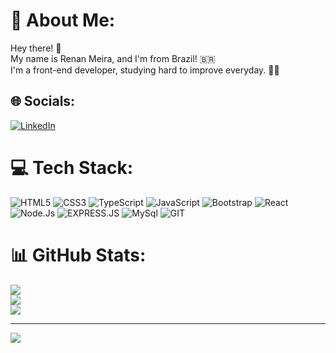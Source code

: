 # 💫 About Me:
Hey there! 👋<br>My name is Renan Meira, and I'm from Brazil! 🇧🇷<br>I'm a front-end developer, studying hard to improve everyday. 👦🏻


## 🌐 Socials:
[![LinkedIn](https://img.shields.io/badge/LinkedIn-%230077B5.svg?logo=linkedin&logoColor=white)](https://linkedin.com/in/https://www.linkedin.com/in/renan-santos-meira-407046185/) 

# 💻 Tech Stack:
![HTML5](https://img.shields.io/badge/html5-%23E34F26.svg?style=for-the-badge&logo=html5&logoColor=white) ![CSS3](https://img.shields.io/badge/css3-%231572B6.svg?style=for-the-badge&logo=css3&logoColor=white) ![TypeScript](https://img.shields.io/badge/TypeScript-007ACC?style=for-the-badge&logo=typescript&logoColor=white)
![JavaScript](https://img.shields.io/badge/javascript-%23323330.svg?style=for-the-badge&logo=javascript&logoColor=%23F7DF1E) ![Bootstrap](https://img.shields.io/badge/bootstrap-%23563D7C.svg?style=for-the-badge&logo=bootstrap&logoColor=white) ![React](https://img.shields.io/badge/react-%2320232a.svg?style=for-the-badge&logo=react&logoColor=%2361DAFB)  ![Node.Js](https://img.shields.io/badge/Node.js-43853D?style=for-the-badge&logo=node.js&logoColor=white) ![EXPRESS.JS](https://img.shields.io/badge/Express.js-404D59?style=for-the-badge) ![MySql](https://img.shields.io/badge/MySQL-005C84?style=for-the-badge&logo=mysql&logoColor=white) ![GIT](https://img.shields.io/badge/GIT-E44C30?style=for-the-badge&logo=git&logoColor=white)

# 📊 GitHub Stats:
![](https://github-readme-stats.vercel.app/api?username=RenanStMeira&theme=dark&hide_border=true&include_all_commits=false&count_private=false)<br/>
![](https://github-readme-streak-stats.herokuapp.com/?user=RenanStMeira&theme=dark&hide_border=true)<br/>
![](https://github-readme-stats.vercel.app/api/top-langs/?username=RenanStMeira&theme=dark&hide_border=true&include_all_commits=false&count_private=false&layout=compact)

---
[![](https://visitcount.itsvg.in/api?id=RenanStMeira&icon=0&color=0)](https://visitcount.itsvg.in)

<!-- Proudly created with GPRM ( https://gprm.itsvg.in ) -->
